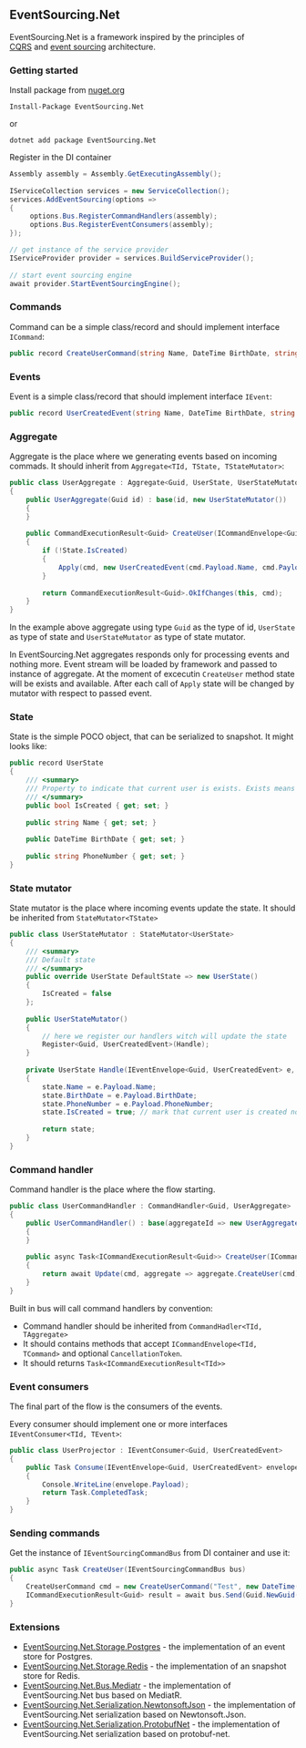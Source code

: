 ## EventSourcing.Net

EventSourcing.Net is a framework inspired by the principles of [CQRS](https://docs.microsoft.com/en-us/azure/architecture/patterns/cqrs) and [event sourcing](https://docs.microsoft.com/en-us/azure/architecture/patterns/event-sourcing) architecture.

### Getting started

Install package from [nuget.org](https://www.nuget.org/packages/EventSourcing.Net)

```
Install-Package EventSourcing.Net
```

or

```
dotnet add package EventSourcing.Net
```

Register in the DI container  
  
```csharp  
Assembly assembly = Assembly.GetExecutingAssembly();  
  
IServiceCollection services = new ServiceCollection();  
services.AddEventSourcing(options =>  
{       
     options.Bus.RegisterCommandHandlers(assembly);
     options.Bus.RegisterEventConsumers(assembly);
});

// get instance of the service provider
IServiceProvider provider = services.BuildServiceProvider();  
  
// start event sourcing engine  
await provider.StartEventSourcingEngine();
```

### Commands

Command can be a simple class/record and should implement interface `ICommand`:

```csharp
public record CreateUserCommand(string Name, DateTime BirthDate, string PhoneNumber) : ICommand;
```

### Events

Event is a simple class/record that should implement interface `IEvent`:
```csharp
public record UserCreatedEvent(string Name, DateTime BirthDate, string PhoneNumber) : IEvent;
```

### Aggregate

Aggregate is the place where we generating events based on incoming commads. It should inherit from `Aggregate<TId, TState, TStateMutator>`:

```csharp
public class UserAggregate : Aggregate<Guid, UserState, UserStateMutator>  
{  
    public UserAggregate(Guid id) : base(id, new UserStateMutator())  
    {  
    }  
  
    public CommandExecutionResult<Guid> CreateUser(ICommandEnvelope<Guid, CreateUserCommand> cmd)  
    {  
        if (!State.IsCreated)  
        {  
            Apply(cmd, new UserCreatedEvent(cmd.Payload.Name, cmd.Payload.BirthDate, cmd.Payload.PhoneNumber));  
        }  
          
        return CommandExecutionResult<Guid>.OkIfChanges(this, cmd);  
    }
}
```

In the example above aggregate using type `Guid` as the type of id, `UserState` as type of state and `UserStateMutator` as type of state mutator.

In EventSourcing.Net aggregates responds only for processing events and nothing more.
Event stream will be loaded by framework and passed to instance of aggregate. At the moment of excecutin `CreateUser` method state will be exists and available.
After each call of `Apply` state will be changed by mutator with respect to passed event.

### State

State is the simple POCO object, that can be serialized to snapshot. It might looks like:

```csharp
public record UserState  
{  
    /// <summary>  
    /// Property to indicate that current user is exists. Exists means UserCreatedEvent was handled.
    /// </summary>
    public bool IsCreated { get; set; }  
      
    public string Name { get; set; }  
      
    public DateTime BirthDate { get; set; }  
      
    public string PhoneNumber { get; set; }  
}
```

### State mutator

State mutator is the place where incoming events update the state. It should be inherited from `StateMutator<TState>`

```csharp
public class UserStateMutator : StateMutator<UserState>  
{  
    /// <summary>  
    /// Default state
    /// </summary>
    public override UserState DefaultState => new UserState()  
    {  
        IsCreated = false
    };  
  
    public UserStateMutator()  
    {  
        // here we register our handlers witch will update the state     
        Register<Guid, UserCreatedEvent>(Handle); 
    }  
      
    private UserState Handle(IEventEnvelope<Guid, UserCreatedEvent> e, UserState state)  
    {  
        state.Name = e.Payload.Name;  
        state.BirthDate = e.Payload.BirthDate;  
        state.PhoneNumber = e.Payload.PhoneNumber;  
        state.IsCreated = true; // mark that current user is created now  
  
        return state;  
    }
}
```

### Command handler

Command handler is the place where the flow starting.
```csharp
public class UserCommandHandler : CommandHandler<Guid, UserAggregate>  
{  
    public UserCommandHandler() : base(aggregateId => new UserAggregate(aggregateId))  
    {  
    }  
  
    public async Task<ICommandExecutionResult<Guid>> CreateUser(ICommandEnvelope<Guid, CreateUserCommand> cmd, CancellationToken token)  
    {  
        return await Update(cmd, aggregate => aggregate.CreateUser(cmd), token);  
    }
}
```

Built in bus will call command handlers by convention:
- Command handler should be inherited from `CommandHadler<TId, TAggregate>`
- It should contains methods that accept `ICommandEnvelope<TId, TCommand>` and optional `CancellationToken`.
- It should returns `Task<ICommandExecutionResult<TId>>`

### Event consumers

The final part of the flow is the consumers of the events.

Every consumer should implement one or more interfaces `IEventConsumer<TId, TEvent>`:

```csharp
public class UserProjector : IEventConsumer<Guid, UserCreatedEvent>
{  
    public Task Consume(IEventEnvelope<Guid, UserCreatedEvent> envelope)  
    {  
        Console.WriteLine(envelope.Payload);  
        return Task.CompletedTask;  
    }
}
```

### Sending commands

Get the instance of `IEventSourcingCommandBus` from DI container and use it:

```csharp
public async Task CreateUser(IEventSourcingCommandBus bus)  
{  
    CreateUserCommand cmd = new CreateUserCommand("Test", new DateTime(2000, 1, 1), "123-456-789");  
    ICommandExecutionResult<Guid> result = await bus.Send(Guid.NewGuid(), cmd);  
}
```

### Extensions

- [EventSourcing.Net.Storage.Postgres](https://www.nuget.org/packages/EventSourcing.Net.Storage.Postgres/) - the implementation of an event store for Postgres.
- [EventSourcing.Net.Storage.Redis](https://www.nuget.org/packages/EventSourcing.Net.Storage.Redis/) - the implementation of an snapshot store for Redis.
- [EventSourcing.Net.Bus.Mediatr](https://www.nuget.org/packages/EventSourcing.Net.Bus.Mediatr/) - the implementation of EventSourcing.Net bus based on MediatR.
- [EventSourcing.Net.Serialization.NewtonsoftJson](https://www.nuget.org/packages/EventSourcing.Net.Serialization.NewtonsoftJson/) - the implementation of EventSourcing.Net serialization based on Newtonsoft.Json.
- [EventSourcing.Net.Serialization.ProtobufNet](https://www.nuget.org/packages/EventSourcing.Net.Serialization.ProtobufNet/) - the implementation of EventSourcing.Net serialization based on protobuf-net.


